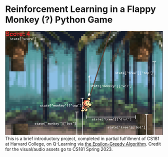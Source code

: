 # Reinforcement Learning in a Flappy Monkey (?) Python Game
![Positional Setup of the Monkey and State of Game](reference_monkey.png)
This is a brief introductory project, completed in partial fulfillment of CS181 at Harvard College, on Q-Learning via
[the Epsilon-Greedy Algorithm](https://www.geeksforgeeks.org/epsilon-greedy-algorithm-in-reinforcement-learning/).
Credit for the visual/audio assets go to CS181 Spring 2023.
